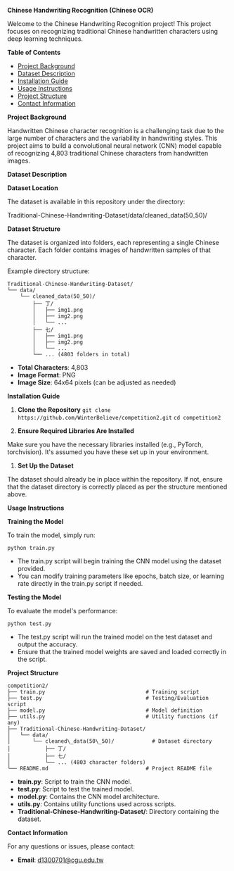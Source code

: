 **Chinese Handwriting Recognition (Chinese OCR)**

Welcome to the Chinese Handwriting Recognition project! This project focuses on recognizing traditional Chinese handwritten characters using deep learning techniques.

**Table of Contents**

- [Project Background](#project-background)
- [Dataset Description](#dataset-description)
- [Installation Guide](#installation-guide)
- [Usage Instructions](#usage-instructions)
- [Project Structure](#project-structure)
- [Contact Information](#contact-information)

**Project Background**

Handwritten Chinese character recognition is a challenging task due to the large number of characters and the variability in handwriting styles. This project aims to build a convolutional neural network (CNN) model capable of recognizing 4,803 traditional Chinese characters from handwritten images.

**Dataset Description**

**Dataset Location**

The dataset is available in this repository under the directory:

Traditional-Chinese-Handwriting-Dataset/data/cleaned\_data(50\_50)/

**Dataset Structure**

The dataset is organized into folders, each representing a single Chinese character. Each folder contains images of handwritten samples of that character.

Example directory structure:
```
Traditional-Chinese-Handwriting-Dataset/ 
└── data/
    └── cleaned_data(50_50)/
        ├── 丁/
        │   ├── img1.png
        │   ├── img2.png
        │   └── ...
        ├── 七/
        │   ├── img1.png
        │   ├── img2.png
        │   └── ...
        └── ... (4803 folders in total)
```
- **Total Characters**: 4,803
- **Image Format**: PNG
- **Image Size**: 64x64 pixels (can be adjusted as needed)

**Installation Guide**

1. **Clone the Repository**
` git clone https://github.com/WinterBelieve/competition2.git `
` cd competition2 `


1. **Ensure Required Libraries Are Installed**

Make sure you have the necessary libraries installed (e.g., PyTorch, torchvision). It's assumed you have these set up in your environment.

1. **Set Up the Dataset**

The dataset should already be in place within the repository. If not, ensure that the dataset directory is correctly placed as per the structure mentioned above.

**Usage Instructions**

**Training the Model**

To train the model, simply run:

` python train.py `

- The train.py script will begin training the CNN model using the dataset provided.
- You can modify training parameters like epochs, batch size, or learning rate directly in the train.py script if needed.

**Testing the Model**

To evaluate the model's performance:

` python test.py `

- The test.py script will run the trained model on the test dataset and output the accuracy.
- Ensure that the trained model weights are saved and loaded correctly in the script.

**Project Structure**
```
competition2/
├── train.py                                # Training script
├── test.py                                 # Testing/Evaluation script
├── model.py                                # Model definition
├── utils.py                                # Utility functions (if any)
├── Traditional-Chinese-Handwriting-Dataset/
│   └── data/
│       └── cleaned\_data(50\_50)/            # Dataset directory
│           ├── 丁/
│           ├── 七/
│           └── ... (4803 character folders)
└── README.md                               # Project README file
```

- **train.py**: Script to train the CNN model.
- **test.py**: Script to test the trained model.
- **model.py**: Contains the CNN model architecture.
- **utils.py**: Contains utility functions used across scripts.
- **Traditional-Chinese-Handwriting-Dataset/**: Directory containing the dataset.

**Contact Information**

For any questions or issues, please contact:

- **Email**: d1300701@cgu.edu.tw

